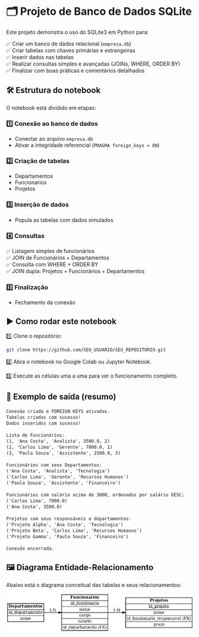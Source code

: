 
# 🗂️ Projeto de Banco de Dados SQLite

Este projeto demonstra o uso do SQLite3 em Python para:

✅ Criar um banco de dados relacional (`empresa.db`)  
✅ Criar tabelas com chaves primárias e estrangeiras  
✅ Inserir dados nas tabelas  
✅ Realizar consultas simples e avançadas (JOINs, WHERE, ORDER BY)  
✅ Finalizar com boas práticas e comentários detalhados  

## 🛠️ Estrutura do notebook

O notebook está dividido em etapas:

### 1️⃣ Conexão ao banco de dados

- Conectar ao arquivo `empresa.db`  
- Ativar a integridade referencial (`PRAGMA foreign_keys = ON`)

### 2️⃣ Criação de tabelas

- Departamentos  
- Funcionarios  
- Projetos

### 3️⃣ Inserção de dados

- Popula as tabelas com dados simulados

### 4️⃣ Consultas

✅ Listagem simples de funcionários  
✅ JOIN de Funcionários + Departamentos  
✅ Consulta com WHERE + ORDER BY  
✅ JOIN dupla: Projetos + Funcionários + Departamentos

### 5️⃣ Finalização

- Fechamento da conexão

## ▶️ Como rodar este notebook

1️⃣ Clone o repositório:

```bash
git clone https://github.com/SEU_USUARIO/SEU_REPOSITORIO.git
```

2️⃣ Abra o notebook no Google Colab ou Jupyter Notebook.

3️⃣ Execute as células uma a uma para ver o funcionamento completo.

## 🔎 Exemplo de saída (resumo)

```
Conexão criada e FOREIGN KEYS ativadas.
Tabelas criadas com sucesso!
Dados inseridos com sucesso!

Lista de Funcionários:
(1, 'Ana Costa', 'Analista', 3500.0, 2)
(2, 'Carlos Lima', 'Gerente', 7000.0, 1)
(3, 'Paula Souza', 'Assistente', 2500.0, 3)

Funcionários com seus Departamentos:
('Ana Costa', 'Analista', 'Tecnologia')
('Carlos Lima', 'Gerente', 'Recursos Humanos')
('Paula Souza', 'Assistente', 'Financeiro')

Funcionários com salário acima de 3000, ordenados por salário DESC:
('Carlos Lima', 7000.0)
('Ana Costa', 3500.0)

Projetos com seus responsáveis e departamentos:
('Projeto Alpha', 'Ana Costa', 'Tecnologia')
('Projeto Beta', 'Carlos Lima', 'Recursos Humanos')
('Projeto Gamma', 'Paula Souza', 'Financeiro')

Conexão encerrada.
```

## 🖼️ Diagrama Entidade-Relacionamento

Abaixo está o diagrama conceitual das tabelas e seus relacionamentos:

![Diagrama ER](diagrama_er_empresa%20(1).png)
